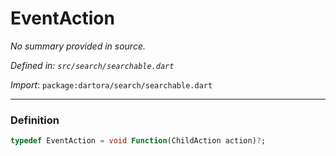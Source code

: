 # EventAction

_No summary provided in source._

_Defined in: `src/search/searchable.dart`_

_Import_: `package:dartora/search/searchable.dart`

---

### Definition

```dart
typedef EventAction = void Function(ChildAction action)?;
```